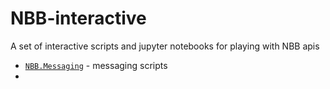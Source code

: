 NBB-interactive
===============

A set of interactive scripts and jupyter notebooks for playing with NBB apis
* [`NBB.Messaging`](./messaging#readme) - messaging scripts
* 